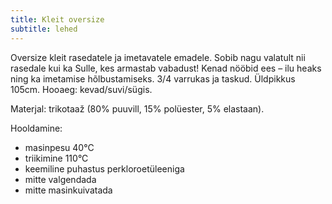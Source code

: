 ```yaml
---
title: Kleit oversize
subtitle: lehed
---
```


Oversize kleit rasedatele ja imetavatele emadele. Sobib nagu valatult nii rasedale kui ka Sulle, kes armastab vabadust! Kenad nööbid ees – ilu heaks ning ka imetamise hõlbustamiseks. 3/4 varrukas ja taskud. Üldpikkus 105cm. Hooaeg: kevad/suvi/sügis.

Materjal: trikotaaž (80% puuvill, 15% polüester, 5% elastaan).

Hooldamine:

- masinpesu 40°C
- triikimine 110°C
- keemiline puhastus perkloroetüleeniga
- mitte valgendada
- mitte masinkuivatada